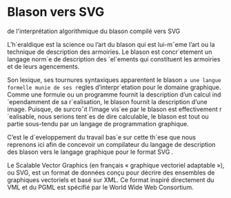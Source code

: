# Blason vers SVG

de l'interprétation algorithmique du blason compilé vers SVG

L’h´eraldique est la science ou l’art du blason qui est lui-mˆeme l’art
ou la technique de description des armoiries. Le blason est concr`etement
un langage norm´e de description des ´el´ements qui constituent les armoiries
et de leurs agencements.

Son lexique, ses tournures syntaxiques apparentent le blason `a une
langue formelle munie de ses r`egles d’interpr´etation pour le domaine
graphique. Comme une formule ou un programme fournit la description
d’un calcul ind´ependamment de sa r´ealisation, le blason fournit la
description d’une image. Puisque, de surcroˆıt l’image vis´ee par le blason
est effectivement r´ealisable, nous serions tent´es de dire calculable,
le blason est tout ou partie sous-tendu par un langage de programmation
graphique.

C’est le d´eveloppement du travail bas´e sur cette th`ese
que nous reprenons ici afin de concevoir un compilateur du langage de description des blason vers le langage graphique pour le format SVG .

Le Scalable Vector Graphics (en français « graphique vectoriel adaptable »), ou SVG, est un format de données conçu pour décrire des ensembles de graphiques vectoriels et basé sur XML. Ce format inspiré directement du VML et du PGML est spécifié par le World Wide Web Consortium.


